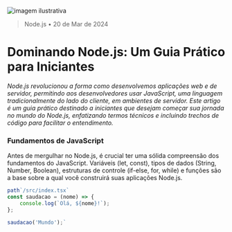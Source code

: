 ![imagem ilustrativa](https://diogomatheus.com.br/assets/images/posts/shared-image/2018-01-15-getting-started-with-nodejs.jpg)

> Node.js • 20 de Mar de 2024

# Dominando Node.js: Um Guia Prático para Iniciantes

_Node.js revolucionou a forma como desenvolvemos aplicações web e de servidor, permitindo aos desenvolvedores usar JavaScript, uma linguagem tradicionalmente do lado do cliente, em ambientes de servidor. Este artigo é um guia prático destinado a iniciantes que desejam começar sua jornada no mundo do Node.js, enfatizando termos técnicos e incluindo trechos de código para facilitar o entendimento._

### Fundamentos de JavaScript

Antes de mergulhar no Node.js, é crucial ter uma sólida compreensão dos fundamentos do JavaScript. Variáveis (let, const), tipos de dados (String, Number, Boolean), estruturas de controle (if-else, for, while) e funções são a base sobre a qual você construirá suas aplicações Node.js.

```js
path`/src/index.tsx`
const saudacao = (nome) => {
    console.log(`Olá, ${nome}!`);
};

saudacao('Mundo');`
```

